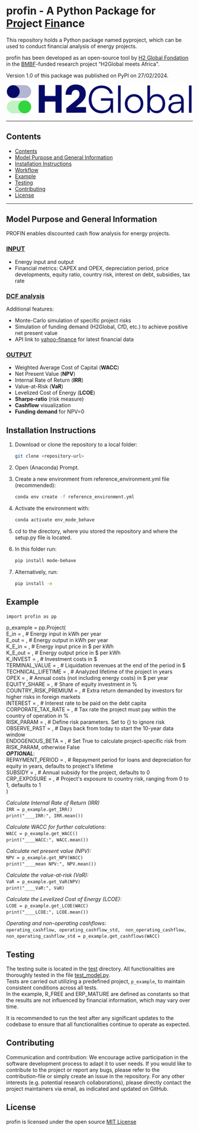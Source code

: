 # profin - A Python Package for <u>Pro</u>ject <u>Fin</u>ance

This repository holds a Python package named pyproject, 
which can be used to conduct financial analysis
of energy projects.

profin has been developed as an open-source tool by 
[H2 Global Fondation](https://www.h2-global.de/) 
in the [BMBF](https://www.bmbf.de/bmbf/en/home/home_node.html)-funded
research project “H2Global meets Africa".
 

Version 1.0 of this package was published on PyPI on 27/02/2024.

<img alt="Alt text" src="H2G_logo.png"/>

---
## Contents

- [Contents](#contents)
- [Model Purpose and General Information](#Model-Purpose-and-General-Information)
- [Installation Instructions](#Installation-Instructions)
- [Workflow](#Workflow)
- [Example](#Example)
- [Testing](#Testing)
- [Contributing](#Contributing)
- [License](#License)
---

## Model Purpose and General Information
PROFIN enables discounted cash flow analysis for energy projects.

### <u>INPUT</u>
- Energy input and output
- Financial metrics: CAPEX and OPEX, depreciation period, price developments, 
equity ratio, country risk, interest on debt, subsidies, tax rate

### <u>DCF analysis</u>
Additional features:

- Monte-Carlo simulation of specific project risks
- Simulation of funding demand (H2Global, CfD, etc.) to achieve positive net present value
- API link to  [yahoo-finance](https://finance.yahoo.com) for latest financial data

### <u>OUTPUT</u>
- Weighted Average Cost of Capital (**WACC**)
- Net Present Value (**NPV**)
- Internal Rate of Return (**IRR**)
- Value-at-Risk (**VaR**)
- Levelized Cost of Energy (**LCOE**)
- **Sharpe-ratio** (risk measure)
- **Cashflow** visualization
- **Funding demand** for NPV=0

## Installation Instructions

1. Download or clone the repository to a local folder:
   ```bash
   git clone <repository-url>

2. Open (Anaconda) Prompt.

3. Create a new environment from reference_environment.yml file (recommended):
    ```bash
   conda env create -f reference_environment.yml
   
4. Activate the environment with:
    ```bash
   conda activate env_mode_behave
   
5. cd to the directory, where you stored the repository and where the setup.py file is located.

6. In this folder run:
    ```bash
   pip install mode-behave

7. Alternatively, run:
    ```bash
    pip install -e

## Example

`import profin as pp`

p_example = pp.Project(  
                 E_in = , # Energy input in kWh per year  
                 E_out =  , # Energy output in kWh per year  
                 K_E_in = , # Energy input price in $ per kWh  
                 K_E_out = , # Energy output price in $ per kWh  
                 K_INVEST = , # Investment costs in $  
                 TERMINAL_VALUE = , # Liquidation revenues at the end of the period in $  
                 TECHNICAL_LIFETIME = , # Analyzed lifetime of the project in years  
                 OPEX = , #  Annual costs (not including energy costs) in $ per year  
                 EQUITY_SHARE = , # Share of equity investment in %  
                 COUNTRY_RISK_PREMIUM = , # Extra return demanded by investors for higher risks in foreign markets  
                 INTEREST = , # Interest rate to be paid on the debt capita   
                 CORPORATE_TAX_RATE = , # Tax rate the project must pay within the country of operation in %  
                 RISK_PARAM = , # Define risk parameters. Set to {} to ignore risk   
                 OBSERVE_PAST = , # Days back from today to start the 10-year data window   
                 ENDOGENOUS_BETA = ,  # Set True to calculate project-specific risk from RISK_PARAM, otherwise False  
                 _**OPTIONAL**_:  
                 REPAYMENT_PERIOD = , # Repayment period for loans and depreciation for equity in years,
                 defaults to project's lifetime  
                 SUBSIDY = , # Annual subsidy for the project, defaults to 0    
                 CRP_EXPOSURE = , # Project's exposure to country risk, ranging from 0 to 1, defaults to 1   
                 )

_Calculate Internal Rate of Return (IRR)_  
`IRR = p_example.get_IRR()`  
`print("____IRR:", IRR.mean())`

_Calculate WACC for further calculations:_  
`WACC = p_example.get_WACC()`  
`print("____WACC:", WACC.mean())`

_Calculate net present value (NPV):_  
`NPV = p_example.get_NPV(WACC)`  
`print("____mean NPV:", NPV.mean())`

_Calculate the value-at-risk (VaR):_  
`VaR = p_example.get_VaR(NPV)`  
`print("____VaR:", VaR)`

_Calculate the Levelized Cost of Energy (LCOE):_  
`LCOE = p_example.get_LCOE(WACC)`  
`print("____LCOE:", LCOE.mean())`


_Operating and non-operating cashflows:_  
`operating_cashflow, operating_cashflow_std, 
non_operating_cashflow, non_operating_cashflow_std = p_example.get_cashflows(WACC)`


## Testing
The testing suite is located in the [test](https://github.com/H2Global/profin/tree/master/test) directory. 
All functionalities are thoroughly tested in the file [test_model.py](https://github.com/H2Global/profin/blob/master/test/test_model.py).   
Tests are carried out utilizing a predefined project, `p_example`, to maintain consistent conditions across all tests.  
In the example, R_FREE and ERP_MATURE are defined as constants
so that the results are not influenced by financial information, which may vary over time.

It is recommended to run the test after any significant updates 
to the codebase to ensure that all functionalities continue to operate as expected.


## Contributing
Communication and contribution: We encourage active participation
in the software development process to adapt it to user needs. 
If you would like to contribute to the project or report any bugs, 
please refer to the contribution-file or simply create an issue in the repository. 
For any other interests (e.g. potential research collaborations), 
please directly contact the project maintainers via email, as indicated and updated on GitHub.

## License
profin is licensed under the open source
[MIT License](https://github.com/H2Global/profin/blob/master/LICENSE.txt)
